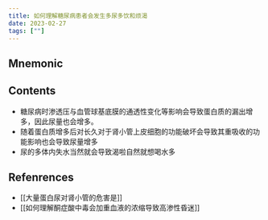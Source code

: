 ```yaml
---
title: 如何理解糖尿病患者会发生多尿多饮和烦渴
date: 2023-02-27
tags: [""]
--- 
```


## Mnemonic

## Contents

- 糖尿病时渗透压与血管球基底膜的通透性变化等影响会导致蛋白质的漏出增多，因此尿量也会增多。
- 随着蛋白质增多后对长久对于肾小管上皮细胞的功能破坏会导致其重吸收的功能影响也会导致尿量增多
- 尿的多体内失水当然就会导致渴啦自然就想喝水多

## Refenrences
- [[大量蛋白尿对肾小管的危害是]]
- [[如何理解酮症酸中毒会加重血液的浓缩导致高渗性昏迷]]
